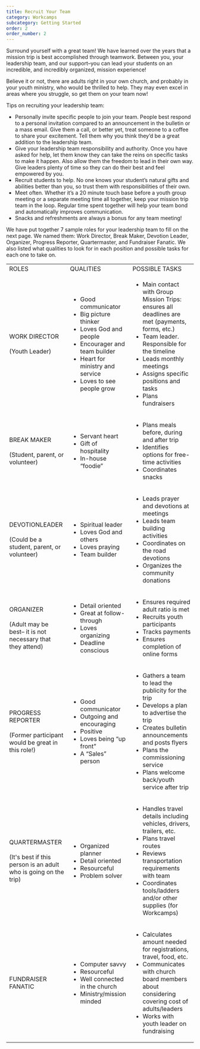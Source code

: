 ```yaml
---
title: Recruit Your Team
category: Workcamps
subcategory: Getting Started
order: 2
order_number: 2
---
```


Surround yourself with a great team\! We have learned over the years that a mission trip is best accomplished through teamwork. Between you, your leadership team, and our support–you can lead your students on an incredible, and incredibly organized, mission experience\!

Believe it or not, there are adults right in your own church, and probably in your youth ministry, who would be thrilled to help. They may even excel in areas where you struggle, so get them on your team now\!

Tips on recruiting your leadership team:

* Personally invite specific people to join your team. People best respond to a personal invitation compared to an announcement in the bulletin or a mass email. Give them a call, or better yet, treat someone to a coffee to share your excitement. Tell them why you think they’d be a great addition to the leadership team.
* Give your leadership team responsibility and authority. Once you have asked for help, let them know they can take the reins on specific tasks to make it happen. Also allow them the freedom to lead in their own way. Give leaders plenty of time so they can do their best and feel empowered by you.
* Recruit students to help. No one knows your student’s natural gifts and abilities better than you, so trust them with responsibilities of their own.
* Meet often. Whether it’s a 20 minute touch base before a youth group meeting or a separate meeting time all together, keep your mission trip team in the loop. Regular time spent together will help your team bond and automatically improves communication.
* Snacks and refreshments are always a bonus for any team meeting\!

We have put together 7 sample roles for your leadership team to fill on the next page. We named them: Work Director, Break Maker, Devotion Leader, Organizer, Progress Reporter, Quartermaster, and Fundraiser Fanatic. We also listed what qualities to look for in each position and possible tasks for each one to take on.&nbsp;

<table><tbody><tr><td>ROLES</td><td>QUALITIES</td><td>POSSIBLE TASKS</td></tr><tr><td>WORK DIRECTOR<br /><br />(Youth Leader)</td><td><ul><li>Good communicator</li><li>Big picture thinker</li><li>Loves God and people</li><li>Encourager and team builder</li><li>Heart for ministry and service</li><li>Loves to see people grow</li></ul></td><td><ul><li>Main contact with Group Mission Trips: ensures all deadlines are met (payments, forms, etc.)</li><li>Team leader. Responsible for the timeline</li><li>Leads monthly meetings</li><li>Assigns specific positions and tasks</li><li>Plans fundraisers</li></ul></td></tr><tr><td>BREAK MAKER<br /><br />(Student, parent, or volunteer)</td><td><ul><li>Servant heart</li><li>Gift of hospitality</li><li>In-house &ldquo;foodie&rdquo;</li></ul></td><td><ul><li>Plans meals before, during and after trip</li><li>Identifies options for free-time activities</li><li>Coordinates snacks</li></ul></td></tr><tr><td>DEVOTIONLEADER<br /><br />(Could be a student, parent, or volunteer)</td><td><ul><li>Spiritual leader</li><li>Loves God and others</li><li>Loves praying</li><li>Team builder</li></ul></td><td><ul><li>Leads prayer and devotions at meetings</li><li>Leads team building activities</li><li>Coordinates on the road devotions</li><li>Organizes the community donations</li></ul></td></tr><tr><td>ORGANIZER<br /><br />(Adult may be best&ndash; it is not necessary that they attend)</td><td><ul><li>Detail oriented</li><li>Great at follow-through</li><li>Loves organizing</li><li>Deadline conscious</li></ul></td><td><ul><li>Ensures required adult ratio is met</li><li>Recruits youth participants</li><li>Tracks payments</li><li>Ensures completion of online forms</li></ul></td></tr><tr><td>PROGRESS REPORTER<br /><br />(Former participant would be great in this role!)</td><td><ul><li>Good communicator</li><li>Outgoing and encouraging</li><li>Positive</li><li>Loves being &ldquo;up front&rdquo;</li><li>A &ldquo;Sales&rdquo; person</li></ul></td><td><ul><li>Gathers a team to lead the publicity for the trip</li><li>Develops a plan to advertise the trip</li><li>Creates bulletin announcements and posts flyers</li><li>Plans the commissioning service</li><li>Plans welcome back/youth service after trip</li></ul></td></tr><tr><td>QUARTERMASTER<br /><br />(It's best if this person is an adult who is going on the trip)</td><td><ul><li>Organized planner</li><li>Detail oriented</li><li>Resourceful</li><li>Problem solver</li></ul></td><td><ul><li>Handles travel details including vehicles, drivers, trailers, etc.</li><li>Plans travel routes</li><li>Reviews transportation requirements with team</li><li>Coordinates tools/ladders and/or other supplies (for Workcamps)</li></ul></td></tr><tr><td>FUNDRAISER FANATIC</td><td><ul><li>Computer savvy</li><li>Resourceful</li><li>Well connected in the church</li><li>Ministry/mission minded</li></ul></td><td><ul><li>Calculates amount needed for registrations, travel, food, etc.</li><li>Communicates with church board members about considering covering cost of adults/leaders</li><li>Works with youth leader on fundraising</li></ul></td></tr></tbody></table>
